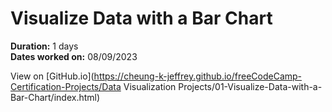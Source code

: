 # Visualize Data with a Bar Chart

**Duration:** 1 days\
**Dates worked on:** 08/09/2023

View on [GitHub.io](https://cheung-k-jeffrey.github.io/freeCodeCamp-Certification-Projects/Data Visualization Projects/01-Visualize-Data-with-a-Bar-Chart/index.html)


